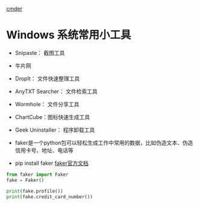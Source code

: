

[cmder](https://cmder.net/)


# Windows 系统常用小工具
- Snipaste： 截图工具
- 牛片网
- DropIt：   文件快速整理工具
- AnyTXT Searcher： 文件检索工具
- Wormhole： 文件分享工具
- ChartCube：图标快速生成工具
- Geek Uninstaller： 程序卸载工具

- faker是一个python包可以轻松生成工作中常用的数据，比如伪造文本、伪造信用卡号、地址、电话等
- pip install faker
[faker官方文档](https://faker.readthedocs.io/en/master/)
```python
from faker import Faker
fake = Faker()

print(fake.profile())
print(fake.credit_card_number())
```
